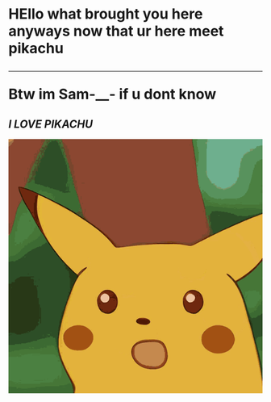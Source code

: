 
<h1> HEllo what brought you here anyways now that ur here meet pikachu
    <hr> <b>Btw im Sam-__- if u dont know</b>
</h1>

<p>
<p align="center">
<h2><i>I LOVE PIKACHU</i></h2>
</p>

<p>
<div align="center">
    <a href="https://www.youtube.com/watch?v=dQw4w9WgXcQ" target="_blank">
        <img src="/pikachu.gif"
            alt="pikachu logo">
    </a><br>
    </p>
